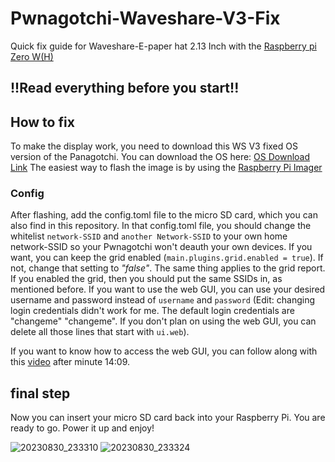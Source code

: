 # Pwnagotchi-Waveshare-V3-Fix
Quick fix guide for Waveshare-E-paper hat 2.13 Inch with the [Raspberry pi Zero W(H)](https://www.amazon.com/s?k=raspberry+pi+zero+wh&crid=26154PSP0IA2F&sprefix=%2Caps%2C161&ref=nb_sb_ss_recent_1_0_recent)

## !!Read everything before you start!!

## How to fix
To make the display work, you need to download this WS V3 fixed OS version of the Panagotchi.
You can download the OS here: [OS Download Link](https://ia601507.us.archive.org/view_archive.php?archive=/25/items/pwnagotchi_1.5.5_WSV3Patched/pwnagotchi_1.5.5_WSV3Patched.rar)
The easiest way to flash the image is by using the [Raspberry Pi Imager](https://www.raspberrypi.com/software/)

### Config
After flashing, add the config.toml file to the micro SD card, which you can also find in this repository. In that config.toml file, you should change the whitelist `network-SSID` and `another Network-SSID` to your own home network-SSID so your Pwnagotchi won't deauth your own devices. If you want, you can keep the grid enabled (`main.plugins.grid.enabled = true`). If not, change that setting to _"false"_.
The same thing applies to the grid report. If you enabled the grid, then you should put the same SSIDs in, as mentioned before. If you want to use the web GUI, you can use your desired username and password instead of `username` and `password` (Edit: changing login credentials didn't work for me. The default login credentials are "changeme" "changeme". If you don't plan on using the web GUI, you can delete all those lines that start with `ui.web`).

If you want to know how to access the web GUI, you can follow along with this [video](https://www.youtube.com/watch?v=km81ph7pZz8&t=1014s) after minute 14:09.

## final step
Now you can insert your micro SD card back into your Raspberry Pi.
You are ready to go. Power it up and enjoy!


![20230830_233310](https://github.com/Jona-Walpert/Pwnagotchi-Waveshare-V3-Fix/assets/98217482/a71c1eaf-91da-4ab1-9f0d-bccb89f478e6)
![20230830_233324](https://github.com/Jona-Walpert/Pwnagotchi-Waveshare-V3-Fix/assets/98217482/5cfae935-961b-4dab-b932-2c8f7e5a5c28)



